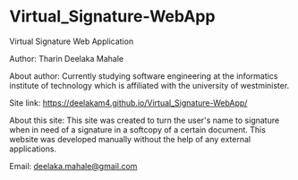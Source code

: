 # Virtual_Signature-WebApp
Virtual Signature Web Application

Author:
Tharin Deelaka Mahale

About author:
Currently studying software engineering at the informatics institute of technology
which is affiliated with the university of westminister.

Site link:
https://deelakam4.github.io/Virtual_Signature-WebApp/

About this site:
This site was created to turn the user's name to signature when in need of a signature
in a softcopy of a certain document.
This website was developed manually without the help of any external applications.

Email:
deelaka.mahale@gmail.com

